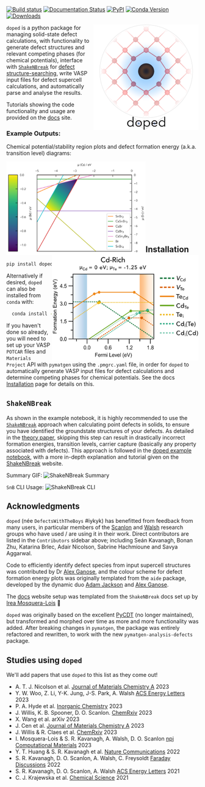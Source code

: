 [![Build status](https://github.com/SMTG-UCL/doped/actions/workflows/build_and_test.yml/badge.svg)](https://github.com/SMTG-UCL/doped/actions)
[![Documentation Status](https://readthedocs.org/projects/doped/badge/?version=latest&style=flat)](https://doped.readthedocs.io/en/latest/)
[![PyPI](https://img.shields.io/pypi/v/doped)](https://pypi.org/project/doped)
[![Conda Version](https://img.shields.io/conda/vn/conda-forge/doped.svg)](https://anaconda.org/conda-forge/doped)
[![Downloads](https://img.shields.io/pypi/dm/doped)](https://pypi.org/project/doped)

<img align="right" width="275" src="docs/doped_v2_logo.png">`doped` is a python package for
managing solid-state defect calculations, with functionality to
generate defect structures and relevant competing phases (for chemical potentials), interface with
[`ShakeNBreak`](https://shakenbreak.readthedocs.io) for
[defect structure-searching](https://www.nature.com/articles/s41524-023-00973-1), write VASP input files for defect
supercell calculations, and automatically parse and analyse the results.

Tutorials showing the code functionality and usage are provided on the [docs](https://doped.readthedocs.io/en/latest/) site.

### Example Outputs:
Chemical potential/stability region plots and defect formation energy (a.k.a. transition level) diagrams:

<img align="left" src="docs/doped_chempot_plotting.png" width="365"> <img src="docs/doped_TLD_plot.png" width="385" align="right">
<br><br><br><br><br><br><br><br><br><br><br>


## Installation
```bash
pip install doped  # install doped and dependencies
```

Alternatively if desired, `doped` can also be installed from `conda` with:

```bash
  conda install -c conda-forge doped
```

If you haven't done so already, you will need to set up your VASP `POTCAR` files and `Materials Project` API with `pymatgen` using the `.pmgrc.yaml` file, in order for `doped` to automatically generate VASP input files for defect calculations and determine competing phases for chemical potentials.
See the docs [Installation](https://doped.readthedocs.io/en/latest/Installation.html) page for details on this.



## `ShakeNBreak`
As shown in the example notebook, it is highly recommended to use the [`ShakeNBreak`](https://shakenbreak.readthedocs.io/en/latest/) approach when calculating point defects in solids, to ensure you have identified the groundstate structures of your defects. As detailed in the [theory paper](https://arxiv.org/abs/2207.09862), skipping this step can result in drastically incorrect formation energies, transition levels, carrier capture (basically any property associated with defects). This approach is followed in the [doped example notebook](https://github.com/SMTG-UCL/doped/blob/master/dope_workflow_example.ipynb), with a more in-depth explanation and tutorial given on the [ShakeNBreak](https://shakenbreak.readthedocs.io/en/latest/) website.

Summary GIF:
![ShakeNBreak Summary](docs/SnB_Supercell_Schematic_PES_2sec_Compressed.gif)

`SnB` CLI Usage:
![ShakeNBreak CLI](docs/SnB_CLI.gif)


## Acknowledgments
`doped` (née `DefectsWithTheBoys` #iykyk) has benefitted from feedback from many users, in particular
members of the [Scanlon](http://davidscanlon.com/) and [Walsh](https://wmd-group.github.io/) research groups who have used / are using it in their work. Direct contributors are listed in the `Contributors` sidebar above; including Seán Kavanagh, Bonan Zhu, Katarina Brlec, Adair Nicolson,
Sabrine Hachmioune and Savya Aggarwal.

Code to efficiently identify defect species from input supercell structures was contributed by Dr
[Alex Ganose](https://github.com/utf), and the colour scheme for defect formation energy plots was originally templated from
the `aide` package, developed by the dynamic duo [Adam Jackson](https://github.com/ajjackson) and [Alex Ganose](https://github.com/utf).

The [docs](https://readthedocs.io) website setup was templated from the `ShakeNBreak` docs set up by [Irea Mosquera-Lois](https://scholar.google.com/citations?user=oIMzt0cAAAAJ&hl=en) 🙌

`doped` was originally based on the excellent
[PyCDT](https://www.sciencedirect.com/science/article/pii/S0010465518300079) (no longer maintained), but transformed
and morphed over time as more and more functionality was added. After breaking changes in `pymatgen`, the package was
entirely refactored and rewritten, to work with the new
`pymatgen-analysis-defects` package.

## Studies using `doped`

We'll add papers that use `doped` to this list as they come out!

- A. T. J. Nicolson et al. [Journal of Materials Chemistry A](https://doi.org/10.1039/D3TA02429F) 2023
- Y. W. Woo, Z. Li, Y-K. Jung, J-S. Park, A. Walsh [ACS Energy Letters](https://doi.org/10.1021/acsenergylett.2c02306) 2023
- P. A. Hyde et al. [Inorganic Chemistry](https://doi.org/10.1021/acs.inorgchem.3c01510) 2023
- J. Willis, K. B. Spooner, D. O. Scanlon. [ChemRxiv](https://chemrxiv.org/engage/chemrxiv/article-details/64c29140ce23211b20a787bb) 2023
- X. Wang et al. arXiv 2023
- J. Cen et al. [Journal of Materials Chemistry A](https://doi.org/10.1039/D3TA00532A) 2023
- J. Willis & R. Claes et al. [ChemRxiv](https://doi.org/10.26434/chemrxiv-2023-lttnf) 2023
- I. Mosquera-Lois & S. R. Kavanagh, A. Walsh, D. O. Scanlon [npj Computational Materials](https://www.nature.com/articles/s41524-023-00973-1) 2023
- Y. T. Huang & S. R. Kavanagh et al. [Nature Communications](https://www.nature.com/articles/s41467-022-32669-3) 2022
- S. R. Kavanagh, D. O. Scanlon, A. Walsh, C. Freysoldt [Faraday Discussions](https://doi.org/10.1039/D2FD00043A) 2022
- S. R. Kavanagh, D. O. Scanlon, A. Walsh [ACS Energy Letters](https://pubs.acs.org/doi/full/10.1021/acsenergylett.1c00380) 2021
- C. J. Krajewska et al. [Chemical Science](https://doi.org/10.1039/D1SC03775G) 2021
